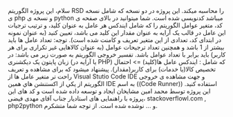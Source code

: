 سلام، اين پروژه الگوريتم RSD را محاسبه میکند.
این پروژه در دو نسخه که شامل نسخه ی php و نسخه ی python میباشد کدنویسی شده است.
شما میتوانید در بالای صفحه ی کد، متغیر عوامل الگوریتم را که شامل ایندکس هر عامل به عنوان کلید، و ترتیب ترجیات این عامل در قالب یک آرایه به عنوان
مقدار این کلید می باشد، تعیین کنید (به عنوان نمونه در ابتدای کد، تعدادی از این متغیر تعریف و کامنت شده است).
توجه: تعداد عامل ها باید بیشتر از 1 باشد و همچنین تعداد ترجیحات عوامل (به عنوان کالاهایی غیر تکراری برای هر کاربر) باید برابر با تعداد عوامل باشد.
تفسیر خروجی الگوریتم به صورت زیر می باشد:
در زبان پایتون یک دیکشنری (یا آرایه در PHP) که شامل : ایندکس عامل ها(کلید) => احتمال تخصیص کالا(یا خدمات) برای کاربر(مقدار).
پیشنهاد میشود که برای مشاهده و تعریف راحت تر متغیر عامل ها  از Visual Stutio Code IDE و جهت مشاهده ی خروجی الگوریتم از يكي از
اکستنشن هاي همين IDE به اسم ((Code Runner)) استفاده کنید.
این پروژه توسط محمد امین مشایخان ایجاد و توسعه داده شده است و کد های این پروژه با راهنمایی های استادیار جناب آقای مهدی فیضی،
stackoverflowl.com , php2python و ... نوشده شده است.
از توجه شما متشکرم.